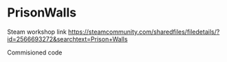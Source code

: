 # PrisonWalls
Steam workshop link
https://steamcommunity.com/sharedfiles/filedetails/?id=2566693272&searchtext=Prison+Walls

Commisioned code
